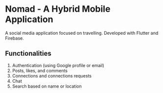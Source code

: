 # Nomad - A Hybrid Mobile Application
A social media application focused on travelling. Developed with Flutter and Firebase.

## Functionalities
1. Authentication (using Google profile or email)
2. Posts, likes, and comments
3. Connections and connections requests
4. Chat
5. Search based on name or location
